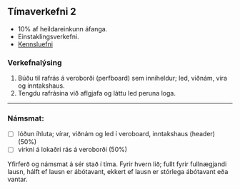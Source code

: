 ## Tímaverkefni 2

- 10% af heildareinkunn áfanga.
- Einstaklingsverkefni.
- [Kennsluefni](https://github.com/VESM1VS/afangi/wiki/Lóðun)

### Verkefnalýsing
   1. Búðu til rafrás á veroborði (perfboard) sem inniheldur; led, viðnám, víra og inntakshaus.
   1. Tengdu rafrásina við aflgjafa og láttu led peruna loga.

---

### Námsmat:
- [ ] lóðun íhluta; vírar, viðnám og led í veroboard, inntakshaus (header) (50%)
- [ ] virkni á lokaðri rás á veroborði (50%)

Yfirferð og námsmat á sér stað í tíma. Fyrir hvern lið; fullt fyrir fullnægjandi lausn, hálft ef lausn er ábótavant, ekkert ef lausn er stórlega ábótavant eða vantar.
